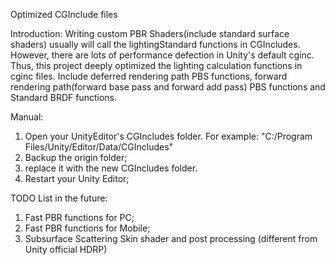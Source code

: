 Optimized CGInclude files

Introduction:
Writing custom PBR Shaders(include standard surface shaders) usually will call the lightingStandard functions in CGIncludes. However, there are lots of performance defection in Unity's default cginc. Thus, this project deeply optimized the lighting calculation functions in cginc files. Include deferred rendering path PBS functions, forward rendering path(forward base pass and forward add pass) PBS functions and Standard BRDF functions.

Manual:
1. Open your UnityEditor's CGIncludes folder. For example: "C:/Program Files/Unity/Editor/Data/CGIncludes"
2. Backup the origin folder;
3. replace it with the new CGIncludes folder.
4. Restart your Unity Editor;

TODO List in the future:
1. Fast PBR functions for PC;
2. Fast PBR functions for Mobile;
3. Subsurface Scattering Skin shader and post processing  (different from Unity official HDRP)
